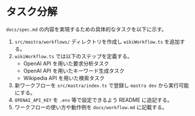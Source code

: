 # タスク分解

`docs/spec.md` の内容を実現するための具体的なタスクを以下に示す。

1. `src/mastra/workflows/` ディレクトリを作成し `wikiWorkflow.ts` を追加する。
2. `wikiWorkflow.ts` では以下のステップを定義する。
   - OpenAI API を用いた要求分析タスク
   - OpenAI API を用いたキーワード生成タスク
   - Wikipedia API を用いた検索タスク
3. 新ワークフローを `src/mastra/index.ts` で登録し `mastra dev` から実行可能にする。
4. `OPENAI_API_KEY` を `.env` 等で設定できるよう README に追記する。
5. ワークフローの使い方や動作例を `docs/workflow.md` に記載する。
